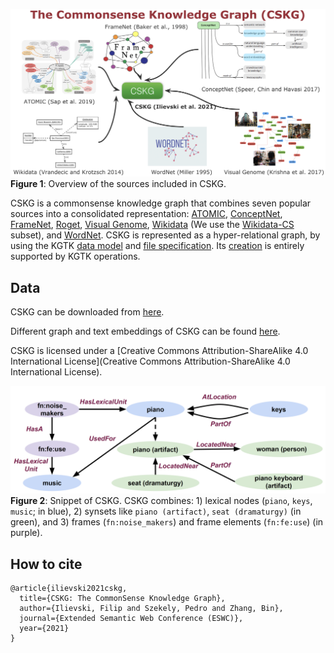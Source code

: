 
![Diagram](images/cskg.png)
**Figure 1**: Overview of the sources included in CSKG.

CSKG is a commonsense knowledge graph that combines seven popular sources into a consolidated representation: [ATOMIC](https://homes.cs.washington.edu/~msap/atomic/), [ConceptNet](http://conceptnet.io/), [FrameNet](https://framenet.icsi.berkeley.edu/fndrupal/), [Roget](http://www.roget.org/), [Visual Genome](http://visualgenome.org/), [Wikidata](http://wikidata.org/) (We use the [Wikidata-CS](https://zenodo.org/record/3983030#.YEkr45NKimk) subset), and [WordNet](https://wordnet.princeton.edu/). CSKG is represented as a hyper-relational graph, by using the  KGTK [data model](https://kgtk.readthedocs.io/en/latest/data_model/) and [file specification](https://kgtk.readthedocs.io/en/latest/specification/). Its [creation](https://github.com/usc-isi-i2/cskg/blob/master/consolidation/create_cskg.sh) is entirely supported by KGTK operations. 


## Data

CSKG can be downloaded from [here](https://doi.org/10.5281/zenodo.4331372). 

Different graph and text embeddings of CSKG can be found [here](https://drive.google.com/drive/u/1/folders/16347KHSloJJZIbgC9V5gH7_pRx0CzjPQ).

CSKG is licensed under a
[Creative Commons Attribution-ShareAlike 4.0 International License](Creative Commons Attribution-ShareAlike 4.0 International License).

![Diagram](images/snippet.png)
**Figure 2**: Snippet of CSKG. CSKG combines: 1) lexical nodes (`piano`, `keys`, `music`; in blue), 2) synsets like `piano (artifact)`, `seat (dramaturgy)` (in green), and 3) frames (`fn:noise_makers`) and frame elements (`fn:fe:use`) (in purple).


## How to cite
```
@article{ilievski2021cskg,
  title={CSKG: The CommonSense Knowledge Graph},
  author={Ilievski, Filip and Szekely, Pedro and Zhang, Bin},
  journal={Extended Semantic Web Conference (ESWC)},
  year={2021}
}
```
